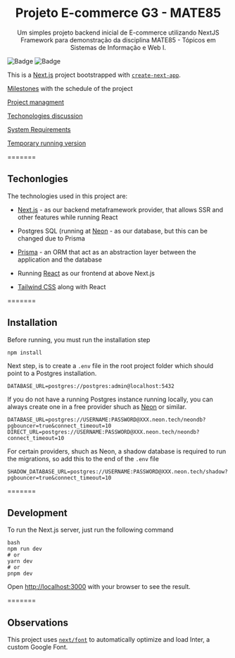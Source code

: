 <h1 align="center">Projeto E-commerce G3 - MATE85</h1>

<p align="center">Um simples projeto backend inicial de E-commerce utilizando NextJS Framework para demonstração da disciplina MATE85 - Tópicos em Sistemas de Informação e Web I.</p>

![Badge](https://img.shields.io/badge/next.js-000000?style=for-the-badge&logo=nextdotjs&logoColor=white)
![Badge](https://img.shields.io/badge/-ReactJs-61DAFB?logo=react&logoColor=white&style=for-the-badge)

This is a [Next.js](https://nextjs.org/) project bootstrapped with [`create-next-app`](https://github.com/vercel/next.js/tree/canary/packages/create-next-app).

[Milestones](https://github.com/Murphyly/mate85_ecommerce/milestones) with the schedule of the project

[Project managment](https://github.com/users/Murphyly/projects/1/views/5)

[Techonologies discussion](https://docs.google.com/document/d/1tNxArLmMkERyDy5abB3Fn9LJSFUgh1vAFx1bBVsxzfc/edit?usp=drive_link)

[System Requirements](https://github.com/Murphyly/mate85_ecommerce/wiki/System-requirements)

[Temporary running version](https://mate85-ecommerce-al48yqkxf-shirkit.vercel.app/product)

=======
## Techonlogies

The technologies used in this project are:

- [Next.js](https://nextjs.org/) - as our backend metaframework provider, that allows SSR and other features while running React 
- Postgres SQL (running at [Neon](https://neon.tech/) - as our database, but this can be changed due to Prisma
- [Prisma](https://www.prisma.io/) - an ORM that act as an abstraction layer between the application and the database

- Running [React](https://react.dev/) as our frontend at above Next.js
- [Tailwind CSS](https://tailwindcss.com/) along with React


=======
## Installation

Before running, you must run the installation step 

```
npm install
```

Next step, is to create a `.env` file in the root project folder which should point to a Postgres installation.

```
DATABASE_URL=postgres://postgres:admin@localhost:5432
```

If you do not have a running Postgres instance running locally, you can always create one in a free provider shuch as [Neon](https://neon.tech/) or similar.
 
```
DATABASE_URL=postgres://USERNAME:PASSWORD@XXX.neon.tech/neondb?pgbouncer=true&connect_timeout=10
DIRECT_URL=postgres://USERNAME:PASSWORD@XXX.neon.tech/neondb?connect_timeout=10
```

For certain providers, shuch as Neon, a shadow database is required to run the migrations, so add this to the end of the `.env` file

```
SHADOW_DATABASE_URL=postgres://USERNAME:PASSWORD@XXX.neon.tech/shadow?pgbouncer=true&connect_timeout=10
```

=======
## Development

To run the Next.js server, just run the following command

```
bash
npm run dev
# or
yarn dev
# or
pnpm dev
```

Open [http://localhost:3000](http://localhost:3000) with your browser to see the result.

=======
## Observations

This project uses [`next/font`](https://nextjs.org/docs/basic-features/font-optimization) to automatically optimize and load Inter, a custom Google Font.
